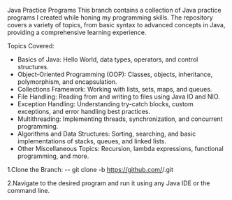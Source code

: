 Java Practice Programs
This branch contains a collection of Java practice programs I created while honing my programming skills. The repository covers a variety of topics, from basic syntax to advanced concepts in Java, providing a comprehensive learning experience.

Topics Covered:
- Basics of Java: Hello World, data types, operators, and control structures.
- Object-Oriented Programming (OOP): Classes, objects, inheritance, polymorphism, and encapsulation.
- Collections Framework: Working with lists, sets, maps, and queues.
- File Handling: Reading from and writing to files using Java IO and NIO.
- Exception Handling: Understanding try-catch blocks, custom exceptions, and error handling best practices.
- Multithreading: Implementing threads, synchronization, and concurrent programming.
- Algorithms and Data Structures: Sorting, searching, and basic implementations of stacks, queues, and linked lists.
- Other Miscellaneous Topics: Recursion, lambda expressions, functional programming, and more.

1.Clone the Branch:
-- git clone -b <branch-name> https://github.com/<your-username>/<repo-name>.git  

2.Navigate to the desired program and run it using any Java IDE or the command line.
